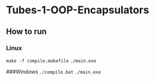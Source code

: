 # Tubes-1-OOP-Encapsulators

## How to run
### Linux
`make -f compile.makefile`
`./main.exe`

###Windows
`./compile.bat`
`./main.exe`